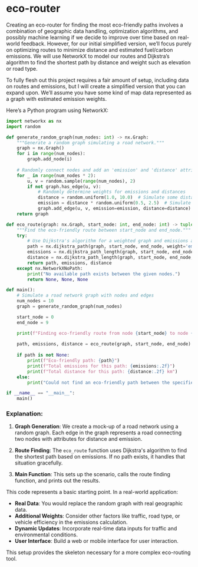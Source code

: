 # eco-router

Creating an eco-router for finding the most eco-friendly paths involves a combination of geographic data handling, optimization algorithms, and possibly machine learning if we decide to improve over time based on real-world feedback. However, for our initial simplified version, we’ll focus purely on optimizing routes to minimize distance and estimated fuel/carbon emissions. We will use NetworkX to model our routes and Dijkstra’s algorithm to find the shortest path by distance and weight such as elevation or road type.

To fully flesh out this project requires a fair amount of setup, including data on routes and emissions, but I will create a simplified version that you can expand upon. We’ll assume you have some kind of map data represented as a graph with estimated emission weights.

Here’s a Python program using NetworkX:

```python
import networkx as nx
import random

def generate_random_graph(num_nodes: int) -> nx.Graph:
    """Generate a random graph simulating a road network."""
    graph = nx.Graph()
    for i in range(num_nodes):
        graph.add_node(i)
    
    # Randomly connect nodes and add an 'emission' and 'distance' attribute for edges
    for _ in range(num_nodes * 2):
        u, v = random.sample(range(num_nodes), 2)
        if not graph.has_edge(u, v):
            # Randomly determine weights for emissions and distances
            distance = random.uniform(1.0, 10.0)  # Simulate some distance in km
            emission = distance * random.uniform(0.5, 2.5)  # Simulate emission factor
            graph.add_edge(u, v, emission=emission, distance=distance)
    return graph

def eco_route(graph: nx.Graph, start_node: int, end_node: int) -> tuple:
    """Find the eco-friendly route between start_node and end_node."""
    try:
        # Use Dijkstra's algorithm for a weighted graph and emissions as the weight.
        path = nx.dijkstra_path(graph, start_node, end_node, weight='emission')
        emissions = nx.dijkstra_path_length(graph, start_node, end_node, weight='emission')
        distance = nx.dijkstra_path_length(graph, start_node, end_node, weight='distance')
        return path, emissions, distance
    except nx.NetworkXNoPath:
        print("No available path exists between the given nodes.")
        return None, None, None

def main():
    # Simulate a road network graph with nodes and edges
    num_nodes = 10
    graph = generate_random_graph(num_nodes)

    start_node = 0
    end_node = 9

    print(f"Finding eco-friendly route from node {start_node} to node {end_node}.")
    
    path, emissions, distance = eco_route(graph, start_node, end_node)
    
    if path is not None:
        print(f"Eco-friendly path: {path}")
        print(f"Total emissions for this path: {emissions:.2f}")
        print(f"Total distance for this path: {distance:.2f} km")
    else:
        print("Could not find an eco-friendly path between the specified nodes.")

if __name__ == "__main__":
    main()
```

### Explanation:

1. **Graph Generation**: We create a mock-up of a road network using a random graph. Each edge in the graph represents a road connecting two nodes with attributes for distance and emission.

2. **Route Finding**: The `eco_route` function uses Dijkstra's algorithm to find the shortest path based on emissions. If no path exists, it handles that situation gracefully.

3. **Main Function**: This sets up the scenario, calls the route finding function, and prints out the results.

This code represents a basic starting point. In a real-world application:

- **Real Data**: You would replace the random graph with real geographic data.
- **Additional Weights**: Consider other factors like traffic, road type, or vehicle efficiency in the emissions calculation.
- **Dynamic Updates**: Incorporate real-time data inputs for traffic and environmental conditions.
- **User Interface**: Build a web or mobile interface for user interaction.

This setup provides the skeleton necessary for a more complex eco-routing tool.